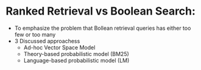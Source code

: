 # Ranked Retrieval vs Boolean Search:
- To emphasize the problem that Bollean retrieval queries has either too few or too many
- 3 Discussed approachess
    - Ad-hoc Vector Space Model
    - Theory-based probabilistic model (BM25)
    - Language-based probabilistic model (LM)